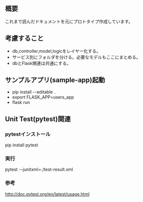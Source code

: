 ## 概要
これまで読んだドキュメントを元にプロトタイプ作成しています。

## 考慮すること
* db,controller,model,logicをレイヤー化する。
* サービス別にフォルダを分ける。必要なモデルもここにまとめる。
* dbとFlask関連は共通にする。

## サンプルアプリ(sample-app)起動
* pip install --editable .
* export FLASK_APP=users_app
* flask run

## Unit Test(pytest)関連
### pytestインストール
pip install pytest
### 実行
pytest --junitxml=./test-result.xml

### 参考
http://doc.pytest.org/en/latest/usage.html
 